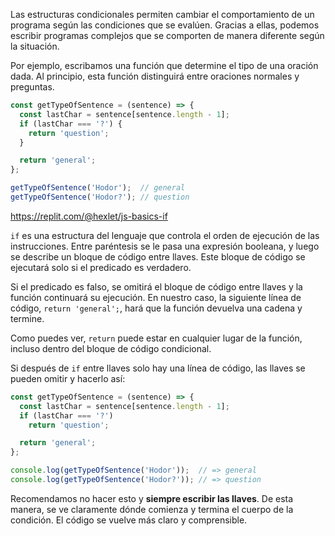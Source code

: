 
Las estructuras condicionales permiten cambiar el comportamiento de un programa según las condiciones que se evalúen. Gracias a ellas, podemos escribir programas complejos que se comporten de manera diferente según la situación.

Por ejemplo, escribamos una función que determine el tipo de una oración dada. Al principio, esta función distinguirá entre oraciones normales y preguntas.

```javascript
const getTypeOfSentence = (sentence) => {
  const lastChar = sentence[sentence.length - 1];
  if (lastChar === '?') {
    return 'question';
  }

  return 'general';
};

getTypeOfSentence('Hodor');  // general
getTypeOfSentence('Hodor?'); // question
```

https://replit.com/@hexlet/js-basics-if

`if` es una estructura del lenguaje que controla el orden de ejecución de las instrucciones. Entre paréntesis se le pasa una expresión booleana, y luego se describe un bloque de código entre llaves. Este bloque de código se ejecutará solo si el predicado es verdadero.

Si el predicado es falso, se omitirá el bloque de código entre llaves y la función continuará su ejecución. En nuestro caso, la siguiente línea de código, `return 'general';`, hará que la función devuelva una cadena y termine.

Como puedes ver, `return` puede estar en cualquier lugar de la función, incluso dentro del bloque de código condicional.

Si después de `if` entre llaves solo hay una línea de código, las llaves se pueden omitir y hacerlo así:

```javascript
const getTypeOfSentence = (sentence) => {
  const lastChar = sentence[sentence.length - 1];
  if (lastChar === '?')
    return 'question';

  return 'general';
};

console.log(getTypeOfSentence('Hodor'));  // => general
console.log(getTypeOfSentence('Hodor?')); // => question
```

Recomendamos no hacer esto y **siempre escribir las llaves**. De esta manera, se ve claramente dónde comienza y termina el cuerpo de la condición. El código se vuelve más claro y comprensible.
